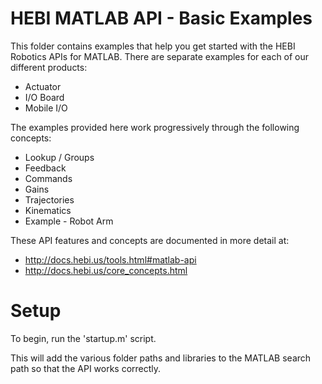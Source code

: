 # HEBI MATLAB API - Basic Examples

This folder contains examples that help you get started with the HEBI 
Robotics APIs for MATLAB.  There are separate examples for each of our 
different products:
 - Actuator
 - I/O Board
 - Mobile I/O

The examples provided here work progressively through the following concepts:
 - Lookup / Groups
 - Feedback
 - Commands
 - Gains
 - Trajectories
 - Kinematics
 - Example - Robot Arm

These API features and concepts are documented in more detail at:
 - http://docs.hebi.us/tools.html#matlab-api
 - http://docs.hebi.us/core_concepts.html


# Setup

To begin, run the 'startup.m' script.

This will add the various folder paths and libraries to the MATLAB search 
path so that the API works correctly.



